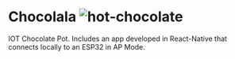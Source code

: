 # Chocolala ![hot-chocolate](https://user-images.githubusercontent.com/78126968/234594215-d0c43b21-d4d9-4227-b0b2-731071334418.png)

IOT Chocolate Pot. Includes an app developed in React-Native that connects locally to an ESP32 in AP Mode.
